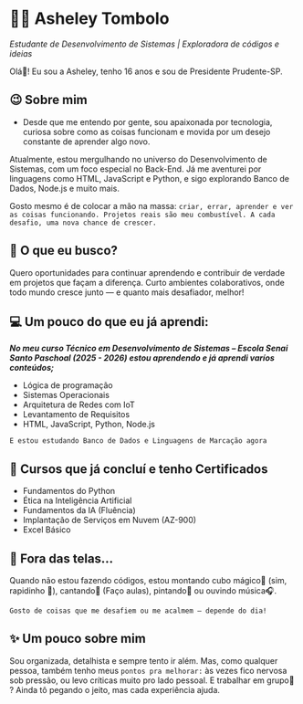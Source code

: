 # 👩‍💻 Asheley Tombolo
*Estudante de Desenvolvimento de Sistemas | Exploradora de códigos e ideias*

Olá👋! Eu sou a Asheley, tenho 16 anos e sou de Presidente Prudente-SP. 


## 😉 Sobre mim
* Desde que me entendo por gente, sou apaixonada por tecnologia, curiosa sobre como as coisas funcionam e movida por um desejo constante de aprender algo novo.

Atualmente, estou mergulhando no universo do Desenvolvimento de Sistemas, com um foco especial no Back-End. Já me aventurei por linguagens como HTML, JavaScript e Python, e sigo explorando Banco de Dados, Node.js e muito mais.

Gosto mesmo é de colocar a mão na massa: `criar, errar, aprender e ver as coisas funcionando. Projetos reais são meu combustível. A cada desafio, uma nova chance de crescer.`

## 🎯 O que eu busco?
Quero oportunidades para continuar aprendendo e contribuir de verdade em projetos que façam a diferença. Curto ambientes colaborativos, onde todo mundo cresce junto — e quanto mais desafiador, melhor!

## 💻 Um pouco do que eu já aprendi:
***No meu curso Técnico em Desenvolvimento de Sistemas – Escola Senai Santo Paschoal (2025 - 2026) estou aprendendo e já aprendi varíos conteúdos;***

* Lógica de programação
* Sistemas Operacionais
* Arquitetura de Redes com IoT
* Levantamento de Requisitos
* HTML, JavaScript, Python, Node.js

`E estou estudando Banco de Dados e Linguagens de Marcação agora`

## 📜 Cursos que já concluí e tenho Certificados
* Fundamentos do Python
* Ética na Inteligência Artificial
* Fundamentos da IA (Fluência)
* Implantação de Serviços em Nuvem (AZ-900)
* Excel Básico

## 🎨 Fora das telas…
Quando não estou fazendo códigos, estou montando cubo mágico🎲 (sim, rapidinho 👀), cantando🎤 (Faço aulas), pintando🎨 ou ouvindo música🎧. 

`Gosto de coisas que me desafiem ou me acalmem — depende do dia!`

## ✨ Um pouco sobre mim
Sou organizada, detalhista e sempre tento ir além. Mas, como qualquer pessoa, também tenho meus `pontos pra melhorar:` às vezes fico nervosa sob pressão, ou levo críticas muito pro lado pessoal. E trabalhar em grupo🤝 ? Ainda tô pegando o jeito, mas cada experiência ajuda.

